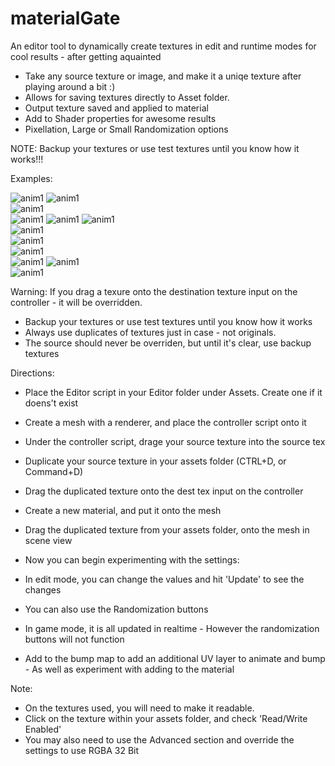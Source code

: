 # materialGate


An editor tool to dynamically create textures in edit and runtime modes for cool results - after getting aquainted

- Take any source texture or image, and make it a uniqe texture after playing around a bit :)
- Allows for saving textures directly to Asset folder.
- Output texture saved and applied to material
- Add to Shader properties for awesome results
- Pixellation, Large or Small Randomization options

NOTE: Backup your textures or use test textures until you know how it works!!!
 

Examples:

![anim1](https://github.com/eagleEggs/materialGate/blob/master/screenShots/console1.png?raw=true)
![anim1](https://github.com/eagleEggs/materialGate/blob/master/screenShots/tower.png?raw=true)<br>
![anim1](https://github.com/eagleEggs/materialGate/blob/master/screenShots/example2.png?raw=true)<br>
![anim1](https://github.com/eagleEggs/materialGate/blob/master/screenShots/1.png?raw=true)
![anim1](https://github.com/eagleEggs/materialGate/blob/master/screenShots/2.png?raw=true)
![anim1](https://github.com/eagleEggs/materialGate/blob/master/screenShots/3.png?raw=true)<br>
![anim1](https://github.com/eagleEggs/materialGate/blob/master/screenShots/4.png?raw=true)<br>
![anim1](https://github.com/eagleEggs/materialGate/blob/master/screenShots/5.png?raw=true)<br>
![anim1](https://github.com/eagleEggs/materialGate/blob/master/screenShots/example1.png?raw=true)<br>
![anim1](https://github.com/eagleEggs/materialGate/blob/master/screenShots/example4.gif?raw=true)
![anim1](https://github.com/eagleEggs/materialGate/blob/master/screenShots/steelTower1.png?raw=true)<br>
![anim1](https://github.com/eagleEggs/materialGate/blob/master/screenShots/waterWorld2.gif?raw=true)<br>


Warning: If you drag a texure onto the destination texture input on the controller - it will be overridden.
 - Backup your textures or use test textures until you know how it works
 - Always use duplicates of textures just in case - not originals.
 - The source should never be overriden, but until it's clear, use backup textures

Directions:

 - Place the Editor script in your Editor folder under Assets. Create one if it doens't exist
 - Create a mesh with a renderer, and place the controller script onto it
 - Under the controller script, drage your source texture into the source tex
 - Duplicate your source texture in your assets folder (CTRL+D, or Command+D)
 - Drag the duplicated texture onto the dest tex input on the controller
 - Create a new material, and put it onto the mesh
 - Drag the duplicated texture from your assets folder, onto the mesh in scene view
 
 - Now you can begin experimenting with the settings:
 - In edit mode, you can change the values and hit 'Update' to see the changes
 - You can also use the Randomization buttons
 - In game mode, it is all updated in realtime - However the randomization buttons will not function
 - Add to the bump map to add an additional UV layer to animate and bump - As well as experiment with adding to the material
 
Note:
 - On the textures used, you will need to make it readable.
 - Click on the texture within your assets folder, and check 'Read/Write Enabled'
 - You may also need to use the Advanced section and override the settings to use RGBA 32 Bit




